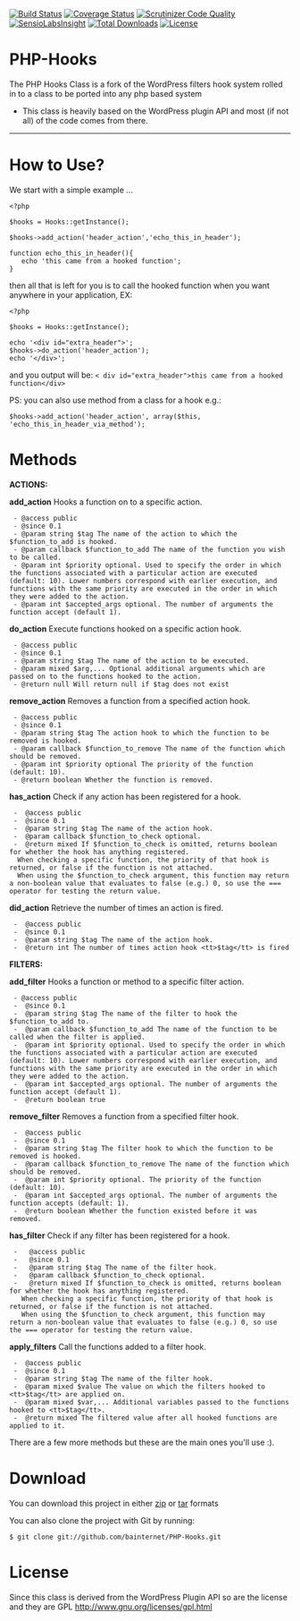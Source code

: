 [![Build Status](https://travis-ci.org/voku/php-hooks.svg?branch=master)](https://travis-ci.org/voku/php-hooks)
[![Coverage Status](https://coveralls.io/repos/voku/php-hooks/badge.svg)](https://coveralls.io/r/voku/php-hooks)
[![Scrutinizer Code Quality](https://scrutinizer-ci.com/g/voku/php-hooks/badges/quality-score.png?b=master)](https://scrutinizer-ci.com/g/voku/php-hooks/?branch=master)
[![SensioLabsInsight](https://insight.sensiolabs.com/projects/8ab3148c-61b5-4da6-be80-9018eb0b4441/mini.png)](https://insight.sensiolabs.com/projects/8ab3148c-61b5-4da6-be80-9018eb0b4441)
[![Total Downloads](https://poser.pugx.org/voku/php-hooks/downloads.svg)](https://packagist.org/packages/voku/php-hooks)
[![License](https://poser.pugx.org/voku/php-hooks/license.svg)](https://packagist.org/packages/voku/php-hooks)

PHP-Hooks
=========

The PHP Hooks Class is a fork of the WordPress filters hook system rolled in to a class to be ported into any php based system  
*  This class is heavily based on the WordPress plugin API and most (if not all) of the code comes from there.


----------

How to Use?
=====

We start with a simple example ...

    <?php

    $hooks = Hooks::getInstance();

    $hooks->add_action('header_action','echo_this_in_header');
    
    function echo_this_in_header(){
       echo 'this came from a hooked function';
    }

then all that is left for you is to call the hooked function when you want anywhere in your application, EX:

    <?php

    $hooks = Hooks::getInstance();

    echo '<div id="extra_header">';
    $hooks->do_action('header_action');
    echo '</div>';


and you output will be: `< div id="extra_header">this came from a hooked function</div>`

PS: you can also use method from a class for a hook e.g.:

    $hooks->add_action('header_action', array($this, 'echo_this_in_header_via_method');

Methods
=======
**ACTIONS:**

**add_action** Hooks a function on to a specific action.

     - @access public
     - @since 0.1
     - @param string $tag The name of the action to which the $function_to_add is hooked.
     - @param callback $function_to_add The name of the function you wish to be called.
     - @param int $priority optional. Used to specify the order in which the functions associated with a particular action are executed (default: 10). Lower numbers correspond with earlier execution, and functions with the same priority are executed in the order in which they were added to the action.
     - @param int $accepted_args optional. The number of arguments the function accept (default 1).

**do_action** Execute functions hooked on a specific action hook.

     - @access public
     - @since 0.1
     - @param string $tag The name of the action to be executed.
     - @param mixed $arg,... Optional additional arguments which are passed on to the functions hooked to the action.
     - @return null Will return null if $tag does not exist

**remove_action** Removes a function from a specified action hook.


     - @access public
     - @since 0.1
     - @param string $tag The action hook to which the function to be removed is hooked.
     - @param callback $function_to_remove The name of the function which should be removed.
     - @param int $priority optional The priority of the function (default: 10).
     - @return boolean Whether the function is removed.

**has_action** Check if any action has been registered for a hook.

     -  @access public
     -  @since 0.1
     -  @param string $tag The name of the action hook.
     -  @param callback $function_to_check optional.
     -  @return mixed If $function_to_check is omitted, returns boolean for whether the hook has anything registered.
      When checking a specific function, the priority of that hook is returned, or false if the function is not attached.
      When using the $function_to_check argument, this function may return a non-boolean value that evaluates to false (e.g.) 0, so use the === operator for testing the return value.


**did_action**  Retrieve the number of times an action is fired.

     -  @access public
     -  @since 0.1
     -  @param string $tag The name of the action hook.
     -  @return int The number of times action hook <tt>$tag</tt> is fired

**FILTERS:**

**add_filter** Hooks a function or method to a specific filter action.

     - @access public
     -  @since 0.1
     -  @param string $tag The name of the filter to hook the $function_to_add to.
     -  @param callback $function_to_add The name of the function to be called when the filter is applied.
     -  @param int $priority optional. Used to specify the order in which the functions associated with a particular action are executed (default: 10). Lower numbers correspond with earlier execution, and functions with the same priority are executed in the order in which they were added to the action.
     -  @param int $accepted_args optional. The number of arguments the function accept (default 1).
     -  @return boolean true

**remove_filter** Removes a function from a specified filter hook.

     -  @access public
     -  @since 0.1
     -  @param string $tag The filter hook to which the function to be removed is hooked.
     -  @param callback $function_to_remove The name of the function which should be removed.
     -  @param int $priority optional. The priority of the function (default: 10).
     -  @param int $accepted_args optional. The number of arguments the function accepts (default: 1).
     -  @return boolean Whether the function existed before it was removed.


**has_filter** Check if any filter has been registered for a hook.

     -   @access public
     -   @since 0.1
     -   @param string $tag The name of the filter hook.
     -   @param callback $function_to_check optional.
     -   @return mixed If $function_to_check is omitted, returns boolean for whether the hook has anything registered.
       When checking a specific function, the priority of that hook is  returned, or false if the function is not attached.
       When using the $function_to_check argument, this function may return a non-boolean value that evaluates to false (e.g.) 0, so use the === operator for testing the return value.

**apply_filters** Call the functions added to a filter hook.

     -  @access public
     -  @since 0.1
     -  @param string $tag The name of the filter hook.
     -  @param mixed $value The value on which the filters hooked to <tt>$tag</tt> are applied on.
     -  @param mixed $var,... Additional variables passed to the functions hooked to <tt>$tag</tt>.
     -  @return mixed The filtered value after all hooked functions are applied to it.

  There are a few more methods but these are the main ones you'll use :).

Download
========
You can download this project in either [zip][1] or [tar][2] formats

You can also clone the project with Git by running:

    $ git clone git://github.com/bainternet/PHP-Hooks.git

License
=======

Since this class is derived from the WordPress Plugin API so are the license and they are GPL http://www.gnu.org/licenses/gpl.html

  [1]: https://github.com/bainternet/PHP-Hooks/zipball/master
  [2]: https://github.com/bainternet/PHP-Hooks/tarball/master
  [3]: http://bainternet.github.com/PHP-Hooks/
